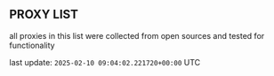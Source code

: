 ## PROXY LIST

all proxies in this list were collected from open sources and tested for functionality

last update: `2025-02-10 09:04:02.221720+00:00` UTC